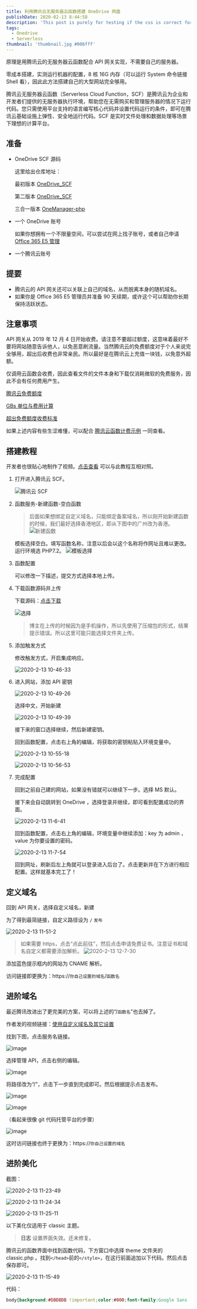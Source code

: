 ```yaml
---
title: 利用腾讯云无服务器云函数搭建 OneDrive 网盘
publishDate: 2020-02-13 8:44:58
description: 'This post is purely for testing if the css is correct for the title on the page'
tags:
  - Onedrive
  - Serverless
thumbnail: 'thumbnail.jpg #006fff'
---
```


原理是用腾讯云的无服务器云函数配合 API 网关实现，不需要自己的服务器。

<!-- more -->

零成本搭建，实测运行机器的配置，8 核 16G 内存（可以运行 System 命令链接 Shell 看），因此此方法搭建自己的大型网站完全够用。

腾讯云无服务器云函数（Serverless Cloud Function，SCF）是腾讯云为企业和开发者们提供的无服务器执行环境，帮助您在无需购买和管理服务器的情况下运行代码。您只需使用平台支持的语言编写核心代码并设置代码运行的条件，即可在腾讯云基础设施上弹性、安全地运行代码。SCF 是实时文件处理和数据处理等场景下理想的计算平台。

## 准备

- OneDrive SCF 源码

  这里给出仓库地址：

  最初版本 [OneDrive_SCF](https://github.com/Tai7sy/OneDrive_SCF)

  第二版本 [OneDrive_SCF](https://github.com/qkqpttgf/OneDrive_SCF)

  三合一版本 [OneManager-php](https://github.com/qkqpttgf/OneManager-php)

- 一个 OneDrive 账号

  如果你想拥有一个不限量空间，可以尝试在网上找子账号，或者自己申请 [Office 365 E5 管理](https://baijiahao.baidu.com/s?id=1655579024801979058)

- 一个腾讯云账号

## 提要

- 腾讯云的 API 网关还可以关联上自己的域名，从而脱离本身的随机域名。
- 如果你是 Office 365 E5 管理员并准备 90 天续期，或许这个可以帮助你长期保持活跃状态。

## 注意事项

API 网关从 2019 年 12 月 4 日开始收费。请注意不要超过额度，这意味着最好不要将网站随意告诉他人，以免恶意刷流量。当然腾讯云的免费额度对于个人来说完全够用，超出后收费也非常亲民。所以最好是在腾讯云上充值一块钱，以免意外超额。

仅调用云函数会收费，因此查看文件的文件本身和下载仅消耗微软的免费服务，因此不会有任何费用产生。

[腾讯云免费额度](https://cloud.tencent.com/document/product/583/12282)

[GBs 单位与费用计算](https://cloud.tencent.com/document/product/583/12284)

[超出免费额度收费标准](https://cloud.tencent.com/document/product/583/12281)

如果上述内容有些生涩难懂，可以配合 [腾讯云函数计费示例](https://cloud.tencent.com/document/product/583/12285) 一同查看。

## 搭建教程

开发者也很贴心地制作了视频。[点击查看](https://service-pgxgvop2-1258064400.ap-hongkong.apigateway.myqcloud.com/test/abcdef/%E6%97%A0%E6%9C%8D%E5%8A%A1%E5%99%A8%E5%87%BD%E6%95%B0SCF%E6%90%AD%E5%BB%BAOneDrive.mp4?preview) 可以与此教程互相对照。

1. 打开进入腾讯云 SCF。

   ![腾讯云 SCF](buiu6ay46j30i2081q37.jpg)

2. 函数服务-新建函数-空白函数

   > 后面如果想绑定自定义域名，只能绑定备案域名，所以刚开始新建函数的时候，我们最好选择香港地区，即从下图中的广州改为香港。
   > ![新建函数](buivuzqnqj30hl0a6t8v.jpg)

   模板选择空白。填写函数名称，注意以后会以这个名称将作网址且难以更改。运行环境选 PHP7.2。
   ![模板选择](bukixrkfdj30g70cgdfx.jpg)

3. 函数配置

   可以修改一下描述，提交方式选择本地上传。

4. 下载函数源码并上传

   下载源码：[点击下载](https://sword.studio/go/aHR0cHM6Ly9naXRodWIuY29tL1RhaTdzeS9PbmVEcml2ZV9TQ0YvYXJjaGl2ZS9tYXN0ZXIuemlw)

   ![选择](bukrik5xxj30i80d4dhn.jpg)

   > 博主在上传的时候因为是手机操作，所以先使用了压缩包的形式，结果提示错误。所以这里可能只能选择文件夹上传。

5. 添加触发方式

   修改触发方式，开启集成响应。

   ![2020-2-13 10-46-33](bukx28f6fj30uz0l5n1l.jpg)

6. 进入网站，添加 API 密钥

   ![2020-2-13 10-49-26](bul0sz311j30sc0cxq5b.jpg)

   选择中文，开始新建

   ![2020-2-13 10-49-39](bul29qzlgj30jo0ci0ty.jpg)

   接下来的窗口选择继续，然后新建密钥。

   回到函数配置，点击右上角的编辑，将获取的密钥粘贴入环境变量中。

   ![2020-2-13 10-55-18](bul5zj6c3j313t0oagp4.jpg)

   ![2020-2-13 10-56-53](bul8tl7f4j30om0he405.jpg)

7. 完成配置

   回到之前自己建的网站，如果没有错就可以继续下一步。选择 MS 默认。

   接下来会自动跳转到 OneDrive ，选择登录并继续，即可看到配置成功的界面。

   ![2020-2-13 11-6-41](buli0z99vj31410o7790.jpg)

   回到函数配置，点击右上角的编辑，环境变量中继续添加：key 为 admin ，value 为你要设置的密码。

   ![2020-2-13 11-7-54](buliziisyj30lb0cc0tn.jpg)

   回到网址，刷新后左上角就可以登录进入后台了。点击更新并在下方进行相应配置。这样就基本完工了！

## 定义域名

回到 API 网关，选择自定义域名，新建

为了得到最简链接，自定义路径设为 `/` `发布`

![2020-2-13 11-51-2](bums87xr6j30q30hkjrv.jpg)

> 如果需要 https，点击“点此前往”，然后点击申请免费证书。注意证书和域名自定义都需要添加解析。
> ![2020-2-13 12-7-30](bun91d7xwj31an03kjre.jpg)

添加蓝色提示框内的网站为 CNAME 解析。

访问链接即更换为：https://`你自己设置的域名`/`函数名`

## 进阶域名

最近腾讯改进出了更完美的方案，可以将上述的“/`函数名`”也去掉了。

作者发的视频链接：[使用自定义域名及其它设置](https://service-pgxgvop2-1258064400.ap-hongkong.apigateway.myqcloud.com/test/abcdef/%E4%BD%BF%E7%94%A8%E8%87%AA%E5%AE%9A%E4%B9%89%E5%9F%9F%E5%90%8D%E5%8F%8A%E5%85%B6%E5%AE%83%E8%AE%BE%E7%BD%AE.mp4?preview)

找到下图，点击服务名链接。

![image](c2pstaum5j30al07qgll.jpg)

选择管理 API，点击右侧的编辑。

![image](c2q19mjq8j318c09udgh.jpg)

将路径改为“/”，点击下一步直到完成即可。然后根据提示点击发布。

![image](c2raxninpj30dz0adaal.jpg)

![image](c2rdybj76j30l40d10sr.jpg)

（看起来很像 git 代码托管平台的步骤）

![image](c2resp4goj30hx0claab.jpg)

这时访问链接也终于更换为：https://`你自己设置的域名`

## 进阶美化

截图：

![2020-2-13 11-23-49](bum1csl5aj30or0gzgna.jpg)

![2020-2-13 11-24-34](bum1w8ap7j30g50afaad.jpg)

![2020-2-13 11-25-11](bum28xu35j30ok0ddabj.jpg)

以下美化仅适用于 classic 主题。

> **日志**
> 设置界面失效。还未修复。

腾讯云的函数界面中找到函数代码，下方窗口中选择 theme 文件夹的 classic.php 。找到`</head>`前的`</style>`，在这行前面追加以下代码。然后点击保存即可。

![2020-2-13 11-15-49](bulr9zy8uj30ei0c0aan.jpg)

代码：

```css
body{background:#DBDBDB !important;color:#000;font-family:Google Sans !important;}font{margin:39.5%;color:#989898;text-align:center;}a.login,body>div>li.operate{transition:.3s;…input#upload_submit{transition:.3s;border:none;border-radius:4px;background:#0000000d;padding:8px 11px;outline:none !important;}input#upload_submit:hover{background:#0088ff2e;color:#08f;}form[method="post"] table{background:#ffffffb5;border-radius:4px;border:none;padding:10px;border-spacing:10px;margin-bottom:10px;}form[method="post"] td{border:none;}form[method="post"] input,form[method="post"] select{transition:.3s;border:none;border-radius:4px;background:#0000000d;padding:8px 11px;outline:none !important;}form[method="post"] input[value="设置"]{background:#0088ff2e;color:#08f;}
```
